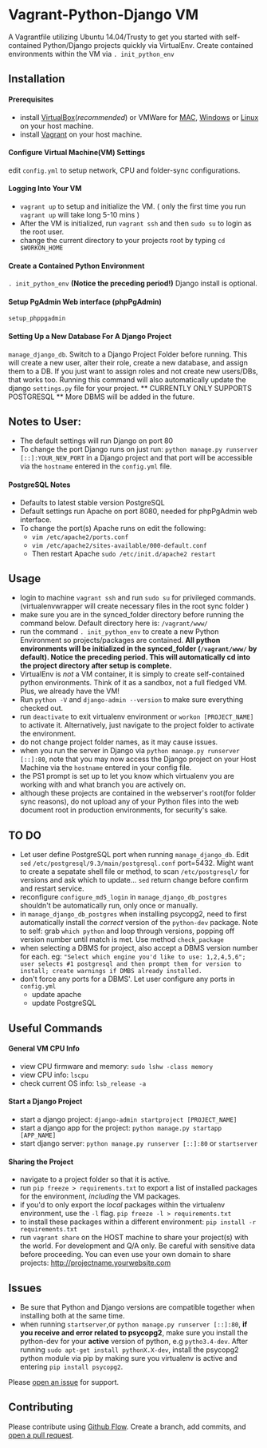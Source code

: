 # Vagrant-Python-Django VM

A Vagrantfile utilizing Ubuntu 14.04/Trusty to get you started with self-contained Python/Django projects quickly via VirtualEnv.
Create contained environments within the VM via `. init_python_env`

## Installation
#### Prerequisites
  - install [VirtualBox](https://www.virtualbox.org/wiki/Downloads)(_recommended_) or VMWare for [MAC](https://my.vmware.com/web/vmware/info?slug=desktop_end_user_computing/vmware_fusion/8_0), [Windows](http://www.vmware.com/products/workstation.html) or [Linux](http://www.vmware.com/products/workstation-for-linux.html) on your host machine.
  - install [Vagrant](https://www.vagrantup.com/downloads.html) on your host machine.

#### Configure Virtual Machine(VM) Settings
  edit `config.yml` to setup network, CPU and folder-sync configurations.

#### Logging Into Your VM
  - `vagrant up` to setup and initialize the VM. ( only the first time you run `vagrant up` will take long 5-10 mins )
  - After the VM is initialized, run `vagrant ssh` and then `sudo su` to login as the root user.
  - change the current directory to your projects root by typing `cd $WORKON_HOME`

#### Create a Contained Python Environment
  `. init_python_env` **(Notice the preceding period!)** Django install is optional.

#### Setup PgAdmin Web interface (phpPgAdmin)
`setup_phppgadmin`

#### Setting Up a New Database For A Django Project 
  `manage_django_db`. Switch to a Django Project Folder before running. This will create a new user, alter their role, create a new database, and assign them to a DB. If you just want to assign roles and not create new users/DBs, that works too. Running this command will also automatically update the django `settings.py` file for your project. ** CURRENTLY ONLY SUPPORTS POSTGRESQL ** More DBMS will be added in the future.

## Notes to User:
  - The default settings will run Django on port 80
  - To change the port Django runs on just run: `python manage.py runserver [::]:YOUR_NEW_PORT` in a Django project and that port will be accessible via the `hostname` entered in the `config.yml` file.

#### PostgreSQL Notes
- Defaults to latest stable version PostgreSQL
- Default settings run Apache on port 8080, needed for phpPgAdmin web interface.
- To change the port(s) Apache runs on edit the following:
  - `vim /etc/apache2/ports.conf`
  - `vim /etc/apache2/sites-available/000-default.conf`
  - Then restart Apache `sudo /etc/init.d/apache2 restart`

## Usage
  - login to machine `vagrant ssh` and run `sudo su` for privileged commands. (virtualenvwrapper will create necessary files in the root sync folder )
  - make sure you are in the synced_folder directory before running the command below. Default directory here is: `/vagrant/www/`
  - run the command `. init_python_env` to create a new Python Environment so projects/packages are contained. **All python environments will be initialized in the synced_folder (`/vagrant/www/` by default). Notice the preceding period. This will automatically cd into the project directory after setup is complete.**
  - VirtualEnv is _not_ a VM container, it is simply to create self-contained python environments. Think of it as a sandbox, not a full fledged VM. Plus, we already have the VM!
  - Run `python -V` and `django-admin --version` to make sure everything checked out.
  - run `deactivate` to exit virtualenv environment or `workon [PROJECT_NAME]` to activate it. Alternatively, just navigate to the project folder to activate the environment.
  - do not change project folder names, as it may cause issues.
  - when you run the server in Django via `python manage.py runserver [::]:80`, note that you may now access the Django project on your Host Machine via the `hostname` entered in your config file.
  - the PS1 prompt is set up to let you know which virtualenv you are working with and what branch you are actively on.
  - although these projects are contained in the webserver's root(for folder sync reasons), do not upload any of your Python files into the web document root in production environments, for security's sake.

## TO DO
  - Let user define PostgreSQL port when running `manage_django_db`. Edit `sed` `/etc/postgresql/9.3/main/postgresql.conf` port=5432. Might want to create a sepatate shell file or method, to scan `/etc/postgresql/` for versions and ask which to update... `sed` return change before confirm and restart service.
  - reconfigure `configure_md5_login` in `manage_django_db_postgres` shouldn't be automatically run, only once or manually.
  - in `manage_django_db_postgres` when installing psycopg2, need to first automatically install the _correct_ version of the `python-dev` package. Note to self: grab `which python` and loop through versions, popping off version number until match is met. Use method `check_package`
  - when selecting a DBMS for project, also accept a DBMS version number for each. eg: `"Select which engine you'd like to use: 1,2,4,5,6"; user selects #1 postgresql and then prompt them for version to install; create warnings if DMBS already installed.`
  - don't force any ports for a DBMS'. Let user configure any ports in `config.yml`
    - update apache
    - update PostgreSQL
    

## Useful Commands
#### General VM CPU Info
  - view CPU firmware and memory: `sudo lshw -class memory`
  - view CPU info: `lscpu`
  - check current OS info: `lsb_release -a`

#### Start a Django Project
  - start a django project: `django-admin startproject [PROJECT_NAME]`
  - start a django app for the project: `python manage.py startapp [APP_NAME]`
  - start django server: `python manage.py runserver [::]:80` or `startserver`

#### Sharing the Project
  - navigate to a project folder so that it is active.
  - run `pip freeze > requirements.txt` to export a list of installed packages for the environment, _including_ the VM packages.
  - if you'd to only export the _local_ packages within the virtualenv environment, use the `-l` flag. `pip freeze -l > requirements.txt`
  - to install these packages within a different environment: `pip install -r requirements.txt`
  - run `vagrant share` on the HOST machine to share your project(s) with the world. For development and Q/A only. Be careful with sensitive data before proceeding. You can even use your own domain to share projects: http://projectname.yourwebsite.com

## Issues
  - Be sure that Python and Django versions are compatible together when installing both at the same time.
  - when running `startserver`,or `python manage.py runserver [::]:80`, **if you receive and error related to psycopg2**, make sure you install the python-dev for your **active** version of python, e.g `pytho3.4-dev`. After running `sudo apt-get install pythonX.X-dev`, install the psycopg2 python module via pip by making sure you virtualenv is active and entering `pip install psycopg2`.

  Please [open an issue](https://github.com/ccurtin/vagrant-python-django/issues/new) for support.

## Contributing

Please contribute using [Github Flow](https://guides.github.com/introduction/flow/). Create a branch, add commits, and [open a pull request](https://github.com/ccurtin/vagrant-python-django/compare/).
